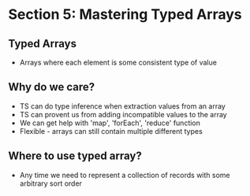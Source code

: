 # Section 5: Mastering Typed Arrays

## Typed Arrays

- Arrays where each element is some consistent type of value

## Why do we care?

- TS can do type inference when extraction values from an array
- TS can provent us from adding incompatible values to the array
- We can get help with 'map', 'forEach', 'reduce' function
- Flexible - arrays can still contain multiple different types

## Where to use typed array?

- Any time we need to represent a collection of records with some arbitrary sort order
